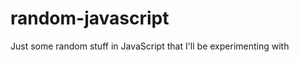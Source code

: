 random-javascript
=================

Just some random stuff in JavaScript that I'll be experimenting with